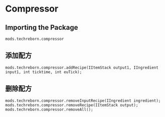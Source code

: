 # Compressor

## Importing the Package
`mods.techreborn.compressor`

## 添加配方
```zenscript
mods.techreborn.compressor.addRecipe(IItemStack output1, IIngredient input1, int ticktime, int euTick);
```

## 删除配方
```zenscript
mods.techreborn.compressor.removeInputRecipe(IIngredient ingredient);
mods.techreborn.compressor.removeRecipe(IItemStack output);
mods.techreborn.compressor.removeAll();
```